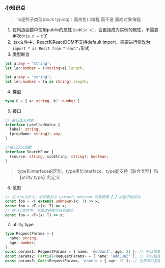 ### 小知识点
> ts是鸭子类型(duck typing)：面向接口编程 而不是 面向对象编程
1. 在构造函数中使用public的属性```(public x)```，会直接成为实例的属性，不需要再次```this.x = x```了
2. .tsx文件中，React和ReactDOM不支持default import，需要进行修改为```import * as React from "react";```形式
3. 类型断言
```ts
let a:any = "string";
let len:number = (<string>a).length;

let a:any = "string";
let len:number = (a as string).length;
```

4. 类型
```ts
type C = { a: string, b?: number }
```
5. 接口
```ts
// 接口定义对象
interface LabelledValue {
  label: string;
  [propName: string]: any;
}

//接口定义函数
interface SearchFunc {
  (source: string, subString: string): boolean;
}
```
> type和interface的区别，type相比interface，type能支持【联合类型】和【utility type】的定义
6. 范型
```ts
// 在.tsx文件中，必须要加上 extends unknown 或者使用【,】才能识别成功
const foo = <T extends unknown>(x: T) => x;
const foo = <T,>(x: T) => x;
// 在.ts文件中，下面这样即可识别成功
const foo = <T>(x: T) => x;
```
7. utility type
```ts
type RequestParams = {
  name: string;
  age: number;
}
const params1: RequestParams = { name: 'AddJunZ', age: 21 }; // 默认需要带上所有参数
const params2: Partial<RequestParams> = { name: 'AddJunZ' }; // 可以包含任何的参数字段
const params3: Omit<RequestParams, 'name'> = { age: 21 }; // 在原来的类型除去某个字段
```